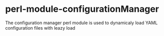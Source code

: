 # perl-module-configurationManager
The configuration manager perl module is used to dynamicaly load YAML configuration files with leazy load
